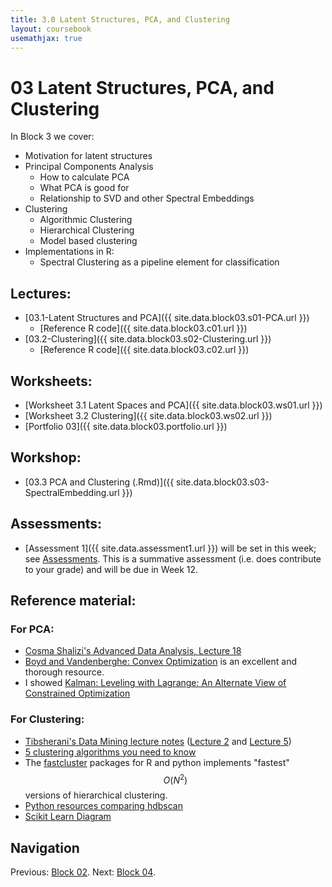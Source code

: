 ```yaml
---
title: 3.0 Latent Structures, PCA, and Clustering
layout: coursebook
usemathjax: true
---
```

# 03 Latent Structures, PCA, and Clustering

In Block 3 we cover:

* Motivation for latent structures
* Principal Components Analysis
  - How to calculate PCA
  - What PCA is good for
  - Relationship to SVD and other Spectral Embeddings
* Clustering
  - Algorithmic Clustering
  - Hierarchical Clustering
  - Model based clustering
* Implementations in R:
  - Spectral Clustering as a pipeline element for classification

## Lectures:

* [03.1-Latent Structures and PCA]({{ site.data.block03.s01-PCA.url }})
  * [Reference R code]({{ site.data.block03.c01.url }})
* [03.2-Clustering]({{ site.data.block03.s02-Clustering.url }})
  * [Reference R code]({{ site.data.block03.c02.url }})

## Worksheets:

* [Worksheet 3.1 Latent Spaces and PCA]({{ site.data.block03.ws01.url }}) 
* [Worksheet 3.2 Clustering]({{ site.data.block03.ws02.url }})
* [Portfolio 03]({{ site.data.block03.portfolio.url }})

## Workshop:

* [03.3 PCA and Clustering (.Rmd)]({{ site.data.block03.s03-SpectralEmbedding.url }})

## Assessments:

* [Assessment 1]({{ site.data.assessment1.url }}) will be set in this week; see [Assessments](../assessments.md). This is a summative assessment (i.e. does contribute to your grade) and will be due in Week 12.

## Reference material:

### For PCA:

* [Cosma Shalizi's Advanced Data Analysis, Lecture 18](https://www.stat.cmu.edu/~cshalizi/uADA/12/lectures/ch18.pdf)
* [Boyd and Vandenberghe: Convex Optimization](https://web.stanford.edu/~boyd/cvxbook/bv_cvxbook.pdf) is an excellent and thorough resource.
* I showed [Kalman: Leveling with Lagrange: An Alternate View of Constrained Optimization](https://www.tandfonline.com/doi/abs/10.1080/0025570X.2009.11953617)

### For Clustering:

* [Tibsherani's Data Mining lecture notes]( http://www.stat.cmu.edu/~ryantibs/datamining) ([Lecture 2](http://www.stat.cmu.edu/~ryantibs/datamining/lectures/05-clus2.pdf)
and
[Lecture 5](http://www.stat.cmu.edu/~ryantibs/datamining/lectures/06-clus3.pdf))
* [5 clustering algorithms you need to know](https://towardsdatascience.com/the-5-clustering-algorithms-data-scientists-need-to-know-a36d136ef68)
* The [fastcluster](http://danifold.net/fastcluster.html?section=1) packages for R and python implements "fastest" $$O(N^2)$$ versions of hierarchical clustering.
* [Python resources comparing hdbscan](https://hdbscan.readthedocs.io/en/latest/comparing_clustering_algorithms.html)
* [Scikit Learn Diagram](https://scikit-learn.org/stable/modules/clustering.html)

## Navigation

Previous: [Block 02](02.md).
Next: [Block 04](04.md).
